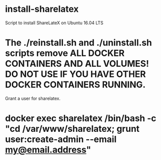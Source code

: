 # install-sharelatex

Script to install ShareLateX on Ubuntu 16.04 LTS

# The ./reinstall.sh and ./uninstall.sh scripts remove ALL DOCKER CONTAINERS AND ALL VOLUMES! DO NOT USE IF YOU HAVE OTHER DOCKER CONTAINERS RUNNING.

Grant a user for sharelatex.

# docker exec sharelatex /bin/bash -c "cd /var/www/sharelatex; grunt user:create-admin --email my@email.address"
